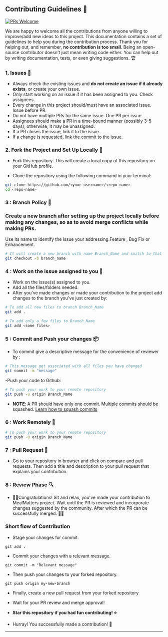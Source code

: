 ## Contributing Guidelines 🤝

[![PRs Welcome](https://img.shields.io/badge/PRs-welcome-yellow.svg?style=flat-square)](http://makeapullrequest.com)


We are happy to welcome all the contributions from anyone willing to improve/add new ideas to this project.
This documentation contains a set of guidelines to help you during the contribution process.
Thank you for helping out, and remember, **no contribution is too small**. Being an open-source contributor doesn't just mean writing code either. You can help out by writing documentation, tests, or even giving suggestions. 🏆


### 1. Issues 🐛

- Always check the existing issues and **do not create an issue if it already exists**, or create your own issue.
- Only start working on an issue if it has been assigned to you. Check assignees.
- Every change in this project should/must have an associated issue. Issue before PR.
- Do not have multiple PRs for the same issue. One PR per issue.
- Assignees should make a PR in a time-bound manner (possibly 3-5 days); otherwise, it may be unassigned.
- If a PR closes the issue, link it to the issue.
- If a change is requested, link the commit to the issue.

### 2. Fork the Project and Set Up Locally 🍴

- Fork this repository. This will create a local copy of this repository on your GitHub profile.

- Clone the repository using the following command in your terminal:

```bash
git clone https://github.com/<your-username>/<repo-name>
cd <repo-name>
```

### 3 : Branch Policy 🌿

### Create a new branch after setting up the project locally before making any changes, so as to avoid merge conflicts while making PRs.

Use its name to identify the issue your addressing.Feature , Bug Fix or Enhancement.

```bash
# It will create a new branch with name Branch_Name and switch to that branch you just created
git checkout -b branch_name
```

### 4 : Work on the issue assigned to you 📕

- Work on the issue(s) assigned to you.
- Add all the files/folders needed.
- After you've made changes or made your contribution to the project add changes to the branch you've just created by:

```bash
# To add all new files to branch Branch_Name
git add .

# To add only a few files to Branch_Name
git add <some files>
```

### 5 : Commit and Push your changes 📦

- To commit give a descriptive message for the convenience of reviewer by :

```bash
# This message get associated with all files you have changed
git commit -m "message"
```

-Push your code to Github:

```bash
# To push your work to your remote repository
git push -u origin Branch_Name
```

- **NOTE**: A PR should have only one commit. Multiple commits should be squashed. [Learn how to squash commits](https://www.internalpointers.com/post/squash-commits-into-one-git)

### 6 : Work Remotely 📡

```bash
# To push your work to your remote repository
git push -u origin Branch_Name
```

### 7 : Pull Request 🎣

- Go to your repository in browser and click on compare and pull requests.
  Then add a title and description to your pull request that explains your contribution.

### 8 : Review Phase 🔍

- 🎉🌟Congratulations! Sit and relax, you've made your contribution to MealMatters project. Wait until the PR is reviewed and incorporate changes suggested by the community. After which the PR can be successfully merged.
  🎉🎊

### Short flow of Contribution
- Stage your changes for commit.

```
git add .
```

- Commit your changes with a relevant message.

```
git commit -m "Relevant message"
```

- Then push your changes to your forked repository.

```
git push origin my-new-branch
```

- Finally, create a new pull request from your forked repository

- Wait for your PR review and merge approval!

- **Star this repository if you had fun contributing! ⭐**


- Hurray! You successfully made a contribution! 🎉

---